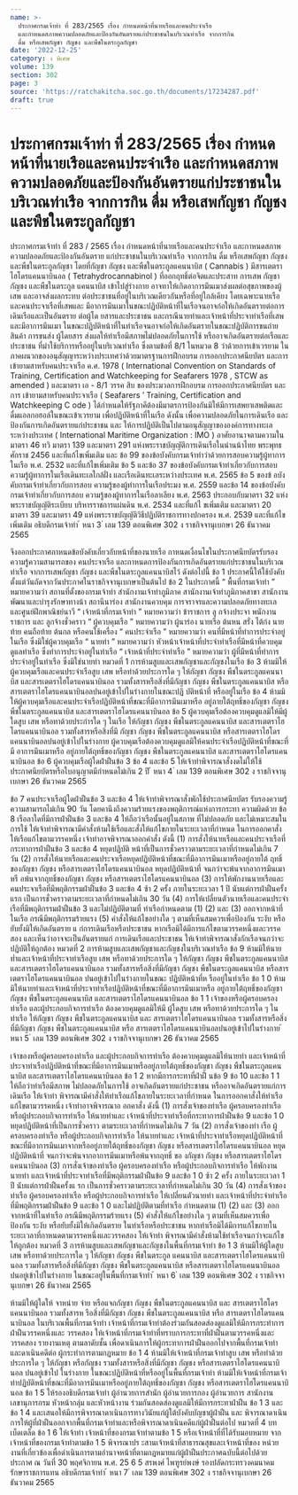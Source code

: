 ```yaml
---
name: >-
  ประกาศกรมเจ้าท่า ที่ 283/2565 เรื่อง กำหนดหน้าที่นายเรือและคนประจำเรือ
  และกำหนดสภาพความปลอดภัยและป้องกันอันตรายแก่ประชาชนในบริเวณท่าเรือ จากการกิน
  ดื่ม หรือเสพกัญชา กัญชง และพืชในตระกูลกัญชา
date: '2022-12-25'
category: ง พิเศษ
volume: 139
section: 302
page: 3
source: 'https://ratchakitcha.soc.go.th/documents/17234287.pdf'
draft: true
---
```


# ประกาศกรมเจ้าท่า ที่ 283/2565 เรื่อง กำหนดหน้าที่นายเรือและคนประจำเรือ และกำหนดสภาพความปลอดภัยและป้องกันอันตรายแก่ประชาชนในบริเวณท่าเรือ จากการกิน ดื่ม หรือเสพกัญชา กัญชง และพืชในตระกูลกัญชา

ประกาศกรมเจ้าท่า ที่ 283 / 2565 เรื่อง กำหนดหน้าที่นายเรือและคนประจำเรือ และกาหนดสภาพความปลอดภัยและป้องกันอันตราย แก่ประชาชนในบริเวณท่าเรือ จากการกิน ดื่ม หรือเสพกัญชา กัญชง และพืชในตระกูลกัญชา โดยที่กัญชา กัญชง และพืชในตระกูลแคนนาบิส ( Cannabis ) มีสารเตตราไฮโดรแคนนาบินอล ( Tetrahydrocannabinol ) ที่ออกฤทธิ์ต่อจิตและประสาท การเสพ กัญชา กัญชง และพืชในตระกูล แคนนาบิส เข้าไปสู่ร่างกาย อาจทาให้เกิดอาการมึนเมาส่งผลต่อสุขภาพของผู้เสพ และอาจส่งผลกระทบ ต่อประชาชนที่อยู่ในบริเวณเดียวกันหรือที่อยู่ใกล้เคียง โดยเฉพาะนายเรือและคนประจาเรือที่เสพและ มีอาการมึนเมาในขณะปฏิบัติหน้าที่ในเรือจนอาจก่อให้เกิดอันตรายต่อการเดินเรือและเป็นอันตราย ต่อผู้โด ยสารและประชาชน และกรณีนายท่าและเจ้าหน้าที่ประจาท่าเรือที่เสพและมีอาการมึนเมา ในขณะปฏิบัติหน้าที่ในท่าเรือจนอาจก่อให้เกิดอันตรายในขณะปฏิบัติการขนถ่ายสินค้า การขนส่ง ผู้โดยสาร ส่งผลให้ท่าเรือมีสภาพไม่ปลอดภัยในการใช้ หรืออาจเกิดอันตรายต่อเรือและประชาชน ที่มำใช้บริการหรืออยู่ในบริเวณท่าเรือ ซึ่งตามข้อที่ 8/1 ในหมวด 8 ว่าด้วยการเข้าเวรยาม ในภาคผนวกของอนุสัญญาระหว่างประเทศว่าด้วยมาตรฐานการฝึกอบรม การออกประกาศนียบัตร และการเข้ายามสาหรับคนประจาเรือ ค.ศ. 1978 ( International Convention on Standards of Training, Certification and Watchkeeping for Seafarers 1978 , STCW as amended ) และมาตรา เอ - 8/1 วรรค สิบ ของประมวลการฝึกอบรม การออกประกาศนียบัตร และการ เข้ายามสาหรับคนประจาเรือ ( Seafarers ’ Training, Certification and Watchkeeping C ode ) ได้กำหนดให้รัฐภาคีต้องมีมาตรการป้องกันมิให้มีการเสพยาเสพติดและดื่มแอลกอฮอล์ในขณะเข้าเวรยาม เพื่อปฏิบัติหน้าที่ในเรือ ดังนั้น เพื่อความปลอดภัยในการเดินเรือ และป้องกันการเกิดอันตรายแก่ประชาชน และ ให้การปฏิบัติเป็นไปตามอนุสัญญาขององค์การทางทะเลระหว่างประเทศ ( International Maritime Organization : IMO ) อาศัยอานาจตามความในมาตรา 46 ทวิ มาตรา 139 และมาตรา 291 แห่งพระราชบัญญัติการเดินเรือในน่านน้าไทย พระพุทธศักราช 2456 และที่แก้ไขเพิ่มเติม และ ข้อ 99 ของข้อบังคับกรมเจ้าท่าว่าด้วยการสอบความรู้ผู้ทาการในเรือ พ.ศ. 2532 และที่แก้ไขเพิ่มเติม ข้อ 5 และข้อ 37 ของข้อบังคับกรมเจ้าท่าเกี่ยวกับการสอบความรู้ผู้ทาการในเรือเดินทะเลใกล้ฝั่ง และเรือเดินทะเลระหว่างประเทศ พ.ศ. 2565 ข้อ 5 ของข้ อบังคับกรมเจ้าท่าเกี่ยวกับการสอบ ความรู้ของผู้ทำการในเรือประมง พ.ศ. 2559 และข้อ 14 ของข้อบังคับกรมเจ้าท่าเกี่ยวกับการสอบ ความรู้ของผู้ทาการในเรือลาเลียง พ.ศ. 2563 ประกอบกับมาตรา 32 แห่งพระราชบัญญัติระเบียบ บริหารราชการแผ่นดิน พ.ศ. 2534 และที่แก้ไ ขเพิ่มเติม และมาตรา 20 มาตรา 39 และมาตรา 49 แห่งพระราชบัญญัติวิธีปฏิบัติราชการทางปกครอง พ.ศ. 2539 และที่แก้ไขเพิ่มเติม อธิบดีกรมเจ้าท่า ้ หนา 3 ่ เลม 139 ตอนพิเศษ 302 ง ราชกิจจานุเบกษา 26 ธันวาคม 2565

จึงออกประกาศกาหนดข้อบังคับเกี่ยวกับหน้าที่ของนายเรือ กาหนดเงื่อนไขในประกาศนียบัตรรับรอง ความรู้ความสามารถของ คนประจาเรือ และกาหนดการป้องกันการเกิดอันตรายแก่ประชาชนในบริเวณท่าเรือ จากการเสพกัญชา กัญชง และพืชในตระกูลแคนนาบิสไว้ ดังต่อไปนี้ ข้อ 1 ประกาศนี้ให้ใช้บังคับตั้งแต่วันถัดจากวันประกาศในราชกิจจานุเบกษาเป็นต้นไป ข้อ 2 ในประกาศนี้ “ พื้นที่กรมเจ้าท่า ” หมายความว่า สถานที่ตั้งของกรมเจ้าท่า สำนักงานเจ้าท่าภูมิภาค สานักงานเจ้าท่าภูมิภาคสาขา สานักงานพัฒนาและบำรุงรักษาทางน้า สถานีนาร่อง สานักงานควบคุม การจราจรและความปลอดภัยทางทะเล และศูนย์ฝึกพาณิชย์นาวี “ เจ้าหน้าที่กรมเจ้าท่า ” หมายความว่า ข้าราชการ ลู กจ้างประจา พนักงานราชการ และ ลูกจ้างชั่วคราว “ ผู้ควบคุมเรือ ” หมายความว่า ผู้นาร่อง นายเรือ ต้นหน สรั่ง ไต้ก๋ง นายท้าย คนถือท้าย ต้นกล หรือคนใช้เครื่อง “ คนประจำเรือ ” หมายความว่า คนที่มีหน้าที่ทำการประจำอยู่ในเรือ ซึ่งมิใช่ผู้ควบคุมเรือ “ นายท่า ” หมายความว่า หัวหน้าเจ้าหน้าที่ประจำท่าเรือที่มีหน้าที่ควบคุมดูแลท่าเรือ ซึ่งทำการประจำอยู่ในท่าเรือ “ เจ้าหน้าที่ประจำท่าเรือ ” หมายความว่า ผู้ที่มีหน้าที่ทำการประจำอยู่ในท่าเรือ ซึ่งมิใช่นายท่า หมวดที่ 1 การห้ามสูบและเสพกัญชาและกัญชงในเรือ ข้อ 3 ห้ามมิให้ผู้ควบคุมเรือและคนประจำเรือสูบ เสพ หรือทำด้วยประการใด ๆ ให้กัญชา กัญชง พืชในตระกูลแคนนาบิส และสารเตตราไฮโดรแคนนาบินอล รวมทั้งสารหรือสิ่งที่มีกัญชา กัญชง พืชในตระกูลแคนนาบิส หรือสารเตตราไฮโดรแคนนาบินอลปนอยู่เข้าไปในร่างกายในขณะปฏิ บัติหน้าที่ หรืออยู่ในเรือ ข้อ 4 ห้ามมิให้ผู้ควบคุมเรือและคนประจำเรือปฏิบัติหน้าที่ขณะที่มีอาการมึนเมาหรือ อยู่ภายใต้ฤทธิ์ของกัญชา กัญชง พืชในตระกูลแคนนาบิส และสารเตตราไฮโดรแคนนาบินอล ข้อ 5 ผู้ควบคุมเรือต้องควบคุมดูแลมิให้มีผู้ใดสูบ เสพ หรือทาด้วยประกำรใด ๆ ในเรือ ให้กัญชา กัญชง พืชในตระกูลแคนนาบิส และสารเตตราไฮโดรแคนนาบินอล รวมทั้งสารหรือสิ่งที่มี กัญชา กัญชง พืชในตระกูลแคนนาบิส หรือสารเตตราไฮโดรแคนนาบินอลปนอยู่เข้าไปในร่างกาย ผู้ควบคุมเรือต้องควบคุมดูแลมิให้คนประจำเรือปฏิบัติหน้าที่ขณะที่มี อาการมึนเมาหรือ อยู่ภายใต้ฤทธิ์ของกัญชา กัญชง พืชในตระกูลแคนนาบิส และสารเตตราไฮโดรแคนนาบินอล ข้อ 6 ผู้ควบคุมเรือผู้ใดฝ่าฝืนข้อ 3 ข้อ 4 และข้อ 5 ให้เจ้าท่าพิจารณาสั่งงดไม่ให้ใช้ ประกาศนียบัตรหรือใบอนุญาตมีกำหนดไม่เกิน 2 ปี ้ หนา 4 ่ เลม 139 ตอนพิเศษ 302 ง ราชกิจจานุเบกษา 26 ธันวาคม 2565

ข้อ 7 คนประจาเรือผู้ใดฝ่าฝืนข้อ 3 และข้อ 4 ให้เจ้าท่าพิจารณาสั่งพักใช้ประกาศนียบัตร รับรองความรู้ความสามารถไม่เกิน 90 วัน โดยคานึงถึงความร้ายแรงของพฤติการณ์แห่งการกระทา ความผิดด้วย ข้อ 8 เรือลาใดที่มีการฝ่าฝืนข้อ 3 และข้อ 4 ให้ถือว่าเรือนั้นอยู่ในสภาพ ที่ไม่ปลอดภัย และไม่เหมาะสมในการใช้ ให้เจ้าท่าพิจารณามีคำสั่งห้ามใช้เรือและสั่งให้แก้ไขภายในระยะเวลาที่กำหนด ในการออกคาสั่งให้เรือแก้ไขตามวรรคหนึ่ง เจ้าท่าอาจพิจารณาออกคำสั่ง ดังนี้ (1) การสั่งให้นายเรือและคนประจาเรือที่กระทาการฝ่าฝืนข้อ 3 และข้อ 4 หยุดปฏิบัติ หน้าที่เป็นการชั่วคราวตามระยะเวลาที่กำหนดไม่เกิน 7 วัน (2) การสั่งให้นายเรือและคนประจาเรือหยุดปฏิบัติหน้าที่ขณะที่มีอาการมึนเมาหรืออยู่ภายใต้ ฤทธิ์ของกัญชา กัญชง หรือสารเตตราไฮโดรแคนนาบินอล หยุดปฏิบัติหน้าที่ จนกว่าจะพ้นจากอาการมึนเมา หรื อพ้นจากฤทธิ์ของกัญชา กัญชง หรือสารเตตราไฮโดรแคนนาบินอล (3) การให้พักงานนายเรือและคนประจาเรือที่มีพฤติกรรมฝ่าฝืนข้อ 3 และข้อ 4 ซ้า 2 ครั้ง ภายในระยะเวลา 1 ปี นับแต่การฝ่าฝืนครั้งแรก เป็นการชั่วคราวตามระยะเวลาที่กำหนดไม่เกิน 30 วัน (4) การให้เปลี่ยนตัวนายเรือและคนประจำเรือที่มีพฤติกรรมฝ่าฝืนข้อ 3 และไม่ปฏิบัติตามที่ ท่าเรือกำหนดตาม (1) (2) และ (3) ออกจากหน้าที่ในเรือ กรณีมีพฤติกรรมร้ายแรง (5) คำสั่งให้แก้ไขอย่างใด ๆ ตามที่เห็นสมควรเพื่อป้องกัน ระงับ หรือยับยั้งมิให้เกิดอันตราย แ ก่การเดินเรือหรือประชาชน หากเรือมิได้มีการแก้ไขตามวรรคหนึ่งและวรรคสอง และเห็นว่าอาจจะเป็นอันตรายแก่ การเดินเรือและประชาชน ให้เจ้าท่าพิจารณาสั่งกักเรือจนกว่าจะปฏิบัติให้ถูกต้อง หมวดที่ 2 การห้ามสูบและเสพกัญชาและกัญชงในบริเวณท่าเรือ ข้อ 9 ห้ามมิให้นายท่ำและเจ้าหน้าที่ประจาท่าเรือสูบ เสพ หรือทาด้วยประการใด ๆ ให้กัญชา กัญชง พืชในตระกูลแคนนาบิส และสารเตตราไฮโดรแคนนาบินอล รวมทั้งสารหรือสิ่งที่มีกัญชา กัญชง พืชในตระกูลแคนนาบิส หรือสารเตตราไฮโดรแคนนาบินอล ปนอยู่เข้าไปในร่างกายในขณะ ปฏิบัติหน้าที่ห รืออยู่ในท่าเรือ ข้อ 1 0 ห้ามมิให้นายท่าและเจ้าหน้าที่ประจาท่าเรือปฏิบัติหน้าที่ขณะที่มีอาการมึนเมาหรือ อยู่ภายใต้ฤทธิ์ของกัญชา กัญชง พืชในตระกูลแคนนาบิส และสารเตตราไฮโดรแคนนาบินอล ข้อ 1 1 เจ้าของหรือผู้ครอบครองท่าเรือ และผู้ประกอบกิจการท่าเรือ ต้องควบคุมดูแลมิให้มี ผู้ใดสูบ เสพ หรือทาด้วยประการใด ๆ ในท่าเรือ ให้กัญชา กัญชง พืชในตระกูลแคนนาบิส และ สารเตตราไฮโดรแคนนาบินอล รวมทั้งสารหรือสิ่งที่มีกัญชา กัญชง พืชในตระกูลแคนนาบิส หรือ สารเตตราไฮโดรแคนนาบินอลปนอยู่เข้าไปในร่างกาย ้ หนา 5 ่ เลม 139 ตอนพิเศษ 302 ง ราชกิจจานุเบกษา 26 ธันวาคม 2565

เจ้าของหรือผู้ครอบครองท่าเรือ และผู้ประกอบกิจการท่าเรือ ต้องควบคุมดูแลมิให้นายท่า และเจ้าหน้าที่ประจาท่าเรือปฏิบัติหน้าที่ขณะที่มีอาการมึนเมาหรืออยู่ภายใต้ฤทธิ์ของกัญชา กัญชง พืชในตระกูลแคนนาบิส และสารเตตราไฮโดรแคนนาบินอล ข้อ 1 2 หากมีการกระทาที่ฝ่าฝื นข้อ 9 ข้อ 10 และข้อ 1 1 ให้ถือว่าท่าเรือมีสภาพ ไม่ปลอดภัยในการใช้ อาจเกิดอันตรายแก่ประชาชน หรืออาจเกิดอันตรายแก่การเดินเรือ ให้เจ้าท่า พิจารณามีคำสั่งให้ท่าเรือแก้ไขภายในระยะเวลาที่กำหนด ในการออกคาสั่งให้ท่าเรือแก้ไขตามวรรคหนึ่ง เจ้าท่าอาจพิจารณาอ อกคาสั่ง ดังนี้ (1) การสั่งเจ้าของท่าเรือ ผู้ครอบครองท่าเรือ หรือผู้ประกอบกิจการท่าเรือ ให้นายท่าและ เจ้าหน้าที่ประจาท่าเรือที่กระทาการฝ่าฝืนข้อ 9 และข้อ 1 0 หยุดปฏิบัติหน้าที่เป็นการชั่วคราว ตามระยะเวลาที่กำหนดไม่เกิน 7 วัน (2) การสั่งเจ้าของท่า เรือ ผู้ครอบครองท่าเรือ หรือผู้ประกอบกิจการท่าเรือ ให้นายท่าและ เจ้าหน้าที่ประจาท่าเรือหยุดปฏิบัติหน้าที่ขณะที่มีอาการมึนเมาจากหรืออยู่ภายใต้ฤทธิ์ของกัญชา กัญชง หรือสารเตตราไฮโดรแคนนาบินอล หยุดปฏิบัติหน้าที่ จนกว่าจะพ้นจากอาการมึนเมาหรือพ้นจากฤทธิ์ ขอ งกัญชา กัญชง หรือสารเตตราไฮโดรแคนนาบินอล (3) การสั่งเจ้าของท่าเรือ ผู้ครอบครองท่าเรือ หรือผู้ประกอบกิจการท่าเรือ ให้พักงานนายท่า และเจ้าหน้าที่ประจาท่าเรือที่มีพฤติกรรมฝ่าฝืนข้อ 9 และข้อ 1 0 ซ้า 2 ครั้ง ภายในระยะเวลา 1 ปี นับแต่การฝ่าฝืนครั้งแ รก เป็นการชั่วคราวตามระยะเวลาที่กำหนดไม่เกิน 30 วัน (4) การสั่งเจ้าของท่าเรือ ผู้ครอบครองท่าเรือ หรือผู้ประกอบกิจการท่าเรือ ให้เปลี่ยนตัวนายท่า และเจ้าหน้าที่ประจำท่าเรือที่มีพฤติกรรมฝ่าฝืนข้อ 9 และข้อ 1 0 และไม่ปฏิบัติตามที่ท่าเรือ กำหนดตาม (1) (2) และ (3) ออกจากหน้าที่ในท่าเรือ กรณีมีพฤติกรรมร้ายแรง (5) คำสั่งให้แก้ไขอย่างใด ๆ ตามที่เห็นสมควรเพื่อป้องกัน ระงับ หรือยับยั้งมิให้เกิดอันตราย ในท่าเรือหรือประชาชน หากท่าเรือมิได้มีการแก้ไขภายในระยะเวลาที่กาหนดตามวรรคหนึ่งและวรรคสอง ให้เจ้าท่า พิจารณามีคำสั่งห้ามใช้ท่าเรือจนกว่าจะแก้ไขให้ถูกต้อง หมวดที่ 3 การห้ามสูบและเสพกัญชาและกัญชงในพื้นที่กรมเจ้าท่า ข้อ 1 3 ห้ามมิให้ผู้ใดสูบ เสพ หรือทาด้วยประการใด ๆ ให้กัญชา กัญชง พืชในตระกูล แคนนาบิส และสารเตตราไฮโดรแคนนาบินอล รวมทั้งสารหรือสิ่งที่มีกัญชา กัญชง พืชในตระกูลแคนนาบิส หรือสารเตตราไฮโดรแคนนาบินอล ปนอยู่เข้าไปในร่างกาย ในขณะอยู่ในพื้นที่กรมเจ้าท่า ้ หนา 6 ่ เลม 139 ตอนพิเศษ 302 ง ราชกิจจานุเบกษา 26 ธันวาคม 2565

ห้ามมิให้ผู้ใดให้ จาหน่าย จ่าย หรือแจกกัญชา กัญชง พืชในตระกูลแคนนาบิส และ สารเตตราไฮโดรแคนนาบินอล รวมทั้งสารห รือสิ่งที่มีกัญชา กัญชง พืชในตระกูลแคนนาบิส หรือ สารเตตราไฮโดรแคนนาบินอล ในบริเวณพื้นที่กรมเจ้าท่า เจ้าหน้าที่กรมเจ้าท่าต้องร่วมกันสอดส่องดูแลมิให้มีการกระทำการฝ่าฝืนวรรคหนึ่งและ วรรคสอง ให้เจ้าหน้าที่กรมเจ้าท่าที่ทราบการกระทาที่ฝ่าฝืนตามวรรคหนึ่งและ วรรคสอง รายงานเหตุ ตามลาดับชั้น เพื่อดาเนินการให้ผู้กระทาการฝ่าฝืนออกไปจากพื้นที่กรมเจ้าท่า และดาเนินคดีต่อ ผู้กระทำการตามกฎหมาย ข้อ 1 4 ห้ามมิให้เจ้าหน้าที่กรมเจ้าท่าสูบ เสพ หรือทำด้วยประการใด ๆ ให้กัญชา หรือกัญชง รวมทั้งสารหรือสิ่งที่มีกัญชา กัญชง หรือสารเตตราไฮโดรแคนนาบินอล ปนอยู่เข้าไป ในร่างกาย ในขณะปฏิบัติหน้าที่หรืออยู่ในพื้นที่กรมเจ้าท่า ห้ามมิให้เจ้าหน้าที่กรมเจ้าท่าปฏิบัติหน้าที่ขณะที่มีอาการมึนเมาหรืออยู่ภายใต้ฤทธิ์ของกัญชา กัญชง หรือสารเตตราไฮโดรแคนนาบินอล ข้อ 1 5 ให้รองอธิบดีกรมเจ้าท่า ผู้อำนวยการสำนัก ผู้อำนวยการกอง ผู้อำนวยการ สานักงาน เลขานุการกรม หัวหน้ากลุ่ม และหัวหน้างาน ร่วมกันสอดส่องดูแลมิให้มีการกระทาฝ่าฝืน ข้อ 1 3 และข้อ 1 4 และเสนอให้มีการพิจารณาดาเนินการทางวินัยแก่ผู้ใต้บังคับบัญชาผู้ฝ่าฝืน และ พิจารณาดาเนินการให้ผู้ที่ฝ่าฝืนออกจากพื้นที่กรมเจ้าท่าและหรือพิจารณาดาเนินคดีแก่ผู้ฝ่าฝืนต่อไป หมวดที่ 4 บทเบ็ดเตล็ด ข้อ 1 6 ให้เจ้าท่า เจ้าหน้าที่ของกรมเจ้าท่าตามข้อ 1 5 หรือเจ้าหน้าที่ที่ได้รับมอบหมาย จากเจ้าหน้าที่ของกรมเจ้าท่าตามข้อ 1 5 พิจารณาปร ะสานเจ้าหน้าที่สาธารณสุขและเจ้าหน้าที่ของ หน่วยงานที่เกี่ยวข้องเพื่อดำเนินการตามอำนาจหน้าที่ตามกฎหมายแก่ผู้ฝ่าฝืนประกาศฉบับนี้ต่อไปด้วย ประกาศ ณ วันที่ 30 พฤศจิกายน พ.ศ. 25 6 5 สรพงศ์ ไพฑูรย์พงษ์ รองปลัดกระทรวงคมนาคม รักษาราชการแทน อธิบดีกรมเจ้าท่า ้ หนา 7 ่ เลม 139 ตอนพิเศษ 302 ง ราชกิจจานุเบกษา 26 ธันวาคม 2565
